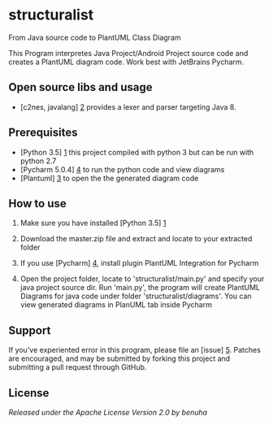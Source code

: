 # structuralist
From Java source code to PlantUML Class Diagram

This Program interpretes Java Project/Android Project source code and creates a PlantUML diagram code. 
Work best with JetBrains Pycharm.

Open source libs and usage
-------------

* [c2nes, javalang] [2] provides a lexer and parser targeting Java 8.


Prerequisites
-------------

* [Python 3.5] [1] this project compiled with python 3 but can be run with python 2.7 
* [Pycharm 5.0.4] [4] to run the python code and view diagrams
* [Plantuml] [3] to open the the generated diagram code

How to use
----------

1.  Make sure you have installed [Python 3.5] [1]

2.  Download the master.zip file and extract and locate to your extracted folder

3.  If you use [Pycharm] [4], install plugin PlantUML Integration for Pycharm

4.  Open the project folder, locate to 'structuralist/main.py' and specify your java project source dir. Run 'main.py', the program will create PlantUML Diagrams for java code under folder 'structuralist/diagrams'. You can view generated diagrams in PlanUML tab inside Pycharm 


Support
---------
If you've experiented error in this program, please file an [issue] [5].
Patches are encouraged, and may be submitted by forking this project and submitting a pull request through GitHub.

License
----------
*Released under the Apache License Version 2.0 by benuha*

   [1]: https://www.python.org/downloads/
   [2]: https://github.com/c2nes/javalang
   [3]: http://plantuml.com/download
   [4]: https://www.jetbrains.com/pycharm/
   [5]: https://github.com/benuha/structuralist/issues
